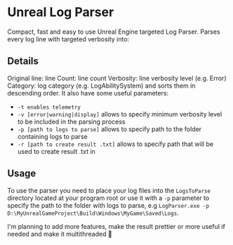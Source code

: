 # Unreal Log Parser

Compact, fast and easy to use Unreal Engine targeted Log Parser. Parses every log line with targeted verbosity into:

## Details

Original line: line
Count: line count
Verbosity: line verbosity level (e.g. Error)
Category: log category (e.g. LogAbilitySystem)
and sorts them in descending order. It also have some useful parameters:

- `-t enables telemetry`
- `-v [error|warning|display]` allows to specify minimum verbosity level to be included in the parsing process
- `-p [path to logs to parse]` allows to specify path to the folder containing logs to parse
- `-r [path to create result .txt]` allows to specify path that will be used to create result .txt in

## Usage

To use the parser you need to place your log files into the `LogsToParse` directory located at your program root or use it with a `-p` parameter to specify the path to the folder with logs to parse, e.g `LogParser.exe -p D:\MyUnrealGameProject\Build\Windows\MyGame\Saved\Logs`.

I'm planning to add more features, make the result prettier or more useful if needed and make it multithreaded 👀
